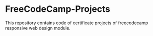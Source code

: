 # FreeCodeCamp-Projects
This repository contains code of certificate projects of freecodecamp responsive web design module.
